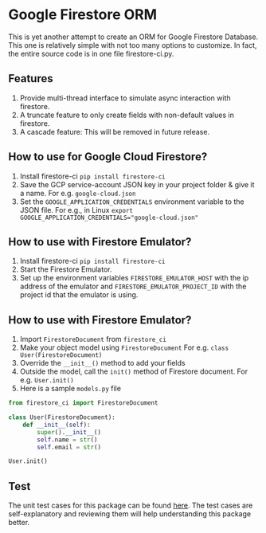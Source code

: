 # Google Firestore ORM

This is yet another attempt to create an ORM for Google Firestore Database. 
This one is relatively simple with not too many options to customize.
In fact, the entire source code is in one file firestore-ci.py.

## Features
1. Provide multi-thread interface to simulate async interaction with firestore.
2. A truncate feature to only create fields with non-default values in firestore.
3. A cascade feature: This will be removed in future release.

## How to use for Google Cloud Firestore?
1. Install firestore-ci `pip install firestore-ci`
2. Save the GCP service-account JSON key in your project folder & give it a name. For e.g. `google-cloud.json`
3. Set the `GOOGLE_APPLICATION_CREDENTIALS` environment variable to the JSON file. 
For e.g., in Linux `export GOOGLE_APPLICATION_CREDENTIALS="google-cloud.json"`

## How to use with Firestore Emulator?
1. Install firestore-ci `pip install firestore-ci`
2. Start the Firestore Emulator.
3. Set up the environment variables `FIRESTORE_EMULATOR_HOST` with the ip address of the emulator and `FIRESTORE_EMULATOR_PROJECT_ID` with the project id that the emulator is using.


## How to use with Firestore Emulator?
1. Import `FirestoreDocument` from `firestore_ci` 
2. Make your object model using `FirestoreDocument` For e.g. `class User(FirestoreDocument)`
3. Override the `__init__()` method to add your fields
4. Outside the model, call the `init()` method of Firestore document. For e.g. `User.init()` 
5. Here is a sample `models.py` file
```python
from firestore_ci import FirestoreDocument

class User(FirestoreDocument):
    def __init__(self):
        super().__init__()
        self.name = str()
        self.email = str()

User.init()
```

## Test
The unit test cases for this package can be found [here](https://github.com/crazynayan/firestore-test). 
The test cases are self-explanatory and reviewing them will help understanding this package better.